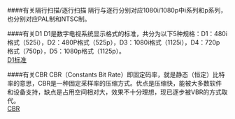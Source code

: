 

####有关隔行扫描/逐行扫描
隔行与逐行分别对应1080i/1080p中i系列和p系列，也分别对应PAL制和NTSC制。  

####有关D1
D1是数字电视系统显示格式的标准，共分为以下5种规格：D1：480i格式（525i），D2：480P格式（525p），D3：1080i格式（1125i），D4：720p 格式（750p），D5：1080p格式（1125p）。  
[D1标准](http://baike.baidu.com/subview/1369754/15302505.htm)  


####有关CBR
CBR（Constants Bit Rate）即固定码率，就是静态（恒定）比特率的意思，CBR是一种固定采样率的压缩方式。优点是压缩快，能被大多数软件和设备支持，缺点是占用空间相对大，效果不十分理想，现已逐步被VBR的方式取代。  
[CBR](http://baike.baidu.com/view/56356.htm?fr=aladdin)  

